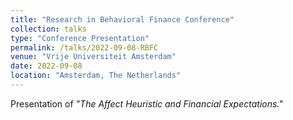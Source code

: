 ```yaml
---
title: "Research in Behavioral Finance Conference"
collection: talks
type: "Conference Presentation"
permalink: /talks/2022-09-08-RBFC
venue: "Vrije Universiteit Amsterdam"
date: 2022-09-08
location: "Amsterdam, The Netherlands"
---
```


Presentation of <i>"The Affect Heuristic and Financial Expectations."</i>
